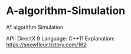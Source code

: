# A-algorithm-Simulation
A* algorithm Simulation


API: DirectX 9
Language: C++11
Explanation: https://snowfleur.tistory.com/162
